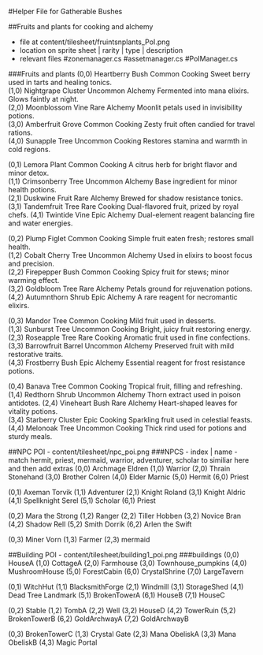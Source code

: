 #Helper File for Gatherable Bushes

##Fruits and plants for cooking and alchemy
- file at content/tilesheet/fruintsnplants_PoI.png
- location on sprite sheet | rarity | type | description
- relevant files #zonemanager.cs #assetmanager.cs #PoIManager.cs

###Fruits and plants
(0,0)	Heartberry Bush	Common	Cooking	Sweet berry used in tarts and healing tonics.	
(1,0)	Nightgrape Cluster	Uncommon	Alchemy	Fermented into mana elixirs. Glows faintly at night.	
(2,0)	Moonblossom Vine	Rare	Alchemy	Moonlit petals used in invisibility potions.	
(3,0)	Amberfruit Grove	Common	Cooking	Zesty fruit often candied for travel rations.	
(4,0)	Sunapple Tree	Uncommon	Cooking	Restores stamina and warmth in cold regions.	
					
					
(0,1)	Lemora Plant	Common	Cooking	A citrus herb for bright flavor and minor detox.	
(1,1)	Crimsonberry Tree	Uncommon	Alchemy	Base ingredient for minor health potions.	
(2,1)	Duskwine Fruit	Rare	Alchemy	Brewed for shadow resistance tonics.	
(3,1)	Tandemfruit Tree	Rare	Cooking	Dual-flavored fruit, prized by royal chefs.	
(4,1)	Twintide Vine	Epic	Alchemy	Dual-element reagent balancing fire and water energies.	
					
					
(0,2)	Plump Figlet	Common	Cooking	Simple fruit eaten fresh; restores small health.	
(1,2)	Cobalt Cherry Tree	Uncommon	Alchemy	Used in elixirs to boost focus and precision.	
(2,2)	Firepepper Bush	Common	Cooking	Spicy fruit for stews; minor warming effect.	
(3,2)	Goldbloom Tree	Rare	Alchemy	Petals ground for rejuvenation potions.	
(4,2)	Autumnthorn Shrub	Epic	Alchemy	A rare reagent for necromantic elixirs.	
					
					
(0,3)	Mandor Tree	Common	Cooking	Mild fruit used in desserts.	
(1,3)	Sunburst Tree	Uncommon	Cooking	Bright, juicy fruit restoring energy.	
(2,3)	Roseapple Tree	Rare	Cooking	Aromatic fruit used in fine confections.	
(3,3)	Barrowfruit Barrel	Uncommon	Alchemy	Preserved fruit with mild restorative traits.	
(4,3)	Frostberry Bush	Epic	Alchemy	Essential reagent for frost resistance potions.	
					
					
(0,4)	Banava Tree	Common	Cooking	Tropical fruit, filling and refreshing.	
(1,4)	Redthorn Shrub	Uncommon	Alchemy	Thorn extract used in poison antidotes.	
(2,4)	Vineheart Bush	Rare	Alchemy	Heart-shaped leaves for vitality potions.	
(3,4)	Starberry Cluster	Epic	Cooking	Sparkling fruit used in celestial feasts.	
(4,4)	Melonoak Tree	Uncommon	Cooking	Thick rind used for potions and sturdy meals.	

##NPC POI - content/tilesheet/npc_poi.png
###NPCS - index | name  -match hermit, priest, mermaid, warrior, adventurer, scholar to similiar here and then add extras
 (0,0)	Archmage Eldren
(1,0)	Warrior
(2,0)	Thrain Stonehand
(3,0)	Brother Colren
(4,0)	Elder Marnic
(5,0)	Hermit
(6,0)	Priest
	
	
(0,1)	Axeman Torvik
(1,1)	Adventurer
(2,1)	Knight Roland
(3,1)	Knight Aldric
(4,1)	Spellknight Serel
(5,1)	Scholar
(6,1)	Priest
	
	
(0,2)	Mara the Strong
(1,2)	Ranger
(2,2)	Tiller Hobben
(3,2)	Novice Bran
(4,2)	Shadow Rell
(5,2)	Smith Dorrik
(6,2)	Arlen the Swift
	
	
(0,3)	Miner Vorn
(1,3)	Farmer
(2,3)	mermaid


##Building POI - content/tilesheet/building1_poi.png
###buildings
(0,0)	HouseA
(1,0)	CottageA
(2,0)	Farmhouse
(3,0)	Townhouse_pumpkins
(4,0)	MushroomHouse
(5,0)	ForestCabin
(6,0)	CrystalShrine
(7,0)	LargeTavern
	
	
(0,1)	WitchHut
(1,1)	BlacksmithForge
(2,1)	Windmill
(3,1)	StorageShed
(4,1)	Dead Tree Landmark
(5,1)	BrokenTowerA
(6,1)	HouseB
(7,1)	HouseC
	
	
(0,2)	Stable
(1,2)	TombA
(2,2)	Well
(3,2)	HouseD
(4,2)	TowerRuin
(5,2)	BrokenTowerB
(6,2)	GoldArchwayA
(7,2)	GoldArchwayB
	
	
(0,3)	BrokenTowerC
(1,3)	Crystal Gate
(2,3)	Mana ObeliskA
(3,3)	Mana ObeliskB
(4,3)	Magic Portal
